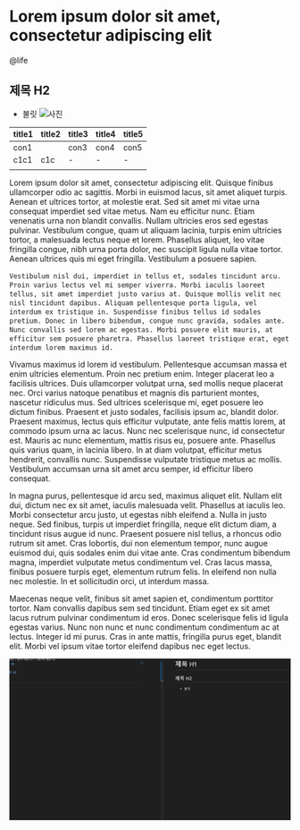 # Lorem ipsum dolor sit amet, consectetur adipiscing elit

@life

## 제목 H2

- 불릿
  ![사진](/images/test.png)

| title1 | title2 | title3 | title4 | title5 |
| ------ | ------ | ------ | ------ | ------ |
| con1   |        | con3   | con4   | con5   |
| c1c1   | c1c    | -      | -      | -      |
|        |        |        |        |        |

Lorem ipsum dolor sit amet, consectetur adipiscing elit. Quisque finibus ullamcorper odio ac sagittis. Morbi in euismod lacus, sit amet aliquet turpis. Aenean et ultrices tortor, at molestie erat. Sed sit amet mi vitae urna consequat imperdiet sed vitae metus. Nam eu efficitur nunc. Etiam venenatis urna non blandit convallis. Nullam ultricies eros sed egestas pulvinar. Vestibulum congue, quam ut aliquam lacinia, turpis enim ultricies tortor, a malesuada lectus neque et lorem. Phasellus aliquet, leo vitae fringilla congue, nibh urna porta dolor, nec suscipit ligula nulla vitae tortor. Aenean ultrices quis mi eget fringilla. Vestibulum a posuere sapien.

```
Vestibulum nisl dui, imperdiet in tellus et, sodales tincidunt arcu. Proin varius lectus vel mi semper viverra. Morbi iaculis laoreet tellus, sit amet imperdiet justo varius at. Quisque mollis velit nec nisl tincidunt dapibus. Aliquam pellentesque porta ligula, vel interdum ex tristique in. Suspendisse finibus tellus id sodales pretium. Donec in libero bibendum, congue nunc gravida, sodales ante. Nunc convallis sed lorem ac egestas. Morbi posuere elit mauris, at efficitur sem posuere pharetra. Phasellus laoreet tristique erat, eget interdum lorem maximus id.
```

Vivamus maximus id lorem id vestibulum. Pellentesque accumsan massa et enim ultricies elementum. Proin nec pretium enim. Integer placerat leo a facilisis ultrices. Duis ullamcorper volutpat urna, sed mollis neque placerat nec. Orci varius natoque penatibus et magnis dis parturient montes, nascetur ridiculus mus. Sed ultrices scelerisque mi, eget posuere leo dictum finibus. Praesent et justo sodales, facilisis ipsum ac, blandit dolor. Praesent maximus, lectus quis efficitur vulputate, ante felis mattis lorem, at commodo ipsum urna ac lacus. Nunc nec scelerisque nunc, id consectetur est. Mauris ac nunc elementum, mattis risus eu, posuere ante. Phasellus quis varius quam, in lacinia libero. In at diam volutpat, efficitur metus hendrerit, convallis nunc. Suspendisse vulputate tristique metus ac mollis. Vestibulum accumsan urna sit amet arcu semper, id efficitur libero consequat.

In magna purus, pellentesque id arcu sed, maximus aliquet elit. Nullam elit dui, dictum nec ex sit amet, iaculis malesuada velit. Phasellus at iaculis leo. Morbi consectetur arcu justo, ut egestas nibh eleifend a. Nulla in justo neque. Sed finibus, turpis ut imperdiet fringilla, neque elit dictum diam, a tincidunt risus augue id nunc. Praesent posuere nisl tellus, a rhoncus odio rutrum sit amet. Cras lobortis, dui non elementum tempor, nunc augue euismod dui, quis sodales enim dui vitae ante. Cras condimentum bibendum magna, imperdiet vulputate metus condimentum vel. Cras lacus massa, finibus posuere turpis eget, elementum rutrum felis. In eleifend non nulla nec molestie. In et sollicitudin orci, ut interdum massa.

Maecenas neque velit, finibus sit amet sapien et, condimentum porttitor tortor. Nam convallis dapibus sem sed tincidunt. Etiam eget ex sit amet lacus rutrum pulvinar condimentum id eros. Donec scelerisque felis id ligula egestas varius. Nunc non nunc et nunc condimentum condimentum ac at lectus. Integer id mi purus. Cras in ante mattis, fringilla purus eget, blandit elit. Morbi vel ipsum vitae tortor eleifend dapibus nec eget lectus.

![사진](/public/images/test.png)

